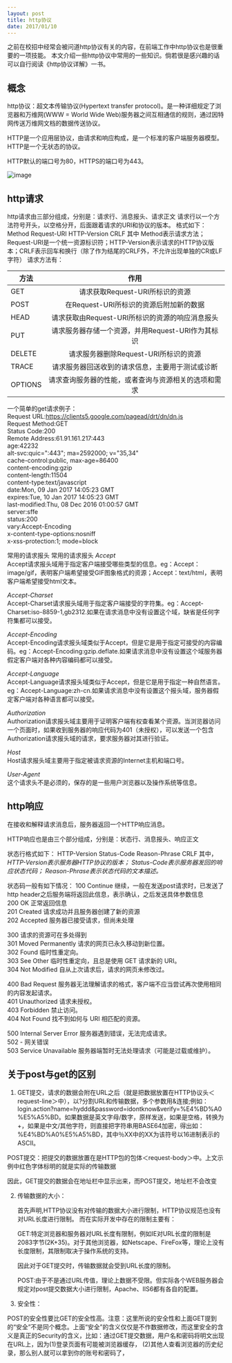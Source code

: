 ```yaml
---
layout: post
title: http协议
date: 2017/01/10
---
```


之前在校招中经常会被问道http协议有关的内容，在前端工作中http协议也是很重要的一项技能。
本文介绍一些http协议中常用的一些知识。倘若很是感兴趣的话可以自行阅读《http协议详解》一书。

## 概念

http协议：超文本传输协议(Hypertext transfer protocol)。是一种详细规定了浏览器和万维网(WWW = World Wide Web)服务器之间互相通信的规则，通过因特网传送万维网文档的数据传送协议。

HTTP是一个应用层协议，由请求和响应构成，是一个标准的客户端服务器模型。HTTP是一个无状态的协议。

HTTP默认的端口号为80，HTTPS的端口号为443。

![image](http://ojg2nfova.bkt.clouddn.com/111703047392802.png)

## http请求

http请求由三部分组成，分别是：请求行、消息报头、请求正文
请求行以一个方法符号开头，以空格分开，后面跟着请求的URI和协议的版本。
格式如下：Method Request-URI HTTP-Version CRLF
其中 Method表示请求方法；Request-URI是一个统一资源标识符；HTTP-Version表示请求的HTTP协议版本；CRLF表示回车和换行（除了作为结尾的CRLF外，不允许出现单独的CR或LF字符）
请求方法有：

| 方法    | 作用                    |
| ------------- |:-------------:| 
| GET    | 请求获取Request-URI所标识的资源|
| POST   | 在Request-URI所标识的资源后附加新的数据|
| HEAD   | 请求获取由Request-URI所标识的资源的响应消息报头|
| PUT    | 请求服务器存储一个资源，并用Request-URI作为其标识|
| DELETE | 请求服务器删除Request-URI所标识的资源|
| TRACE  | 请求服务器回送收到的请求信息，主要用于测试或诊断|
| OPTIONS| 请求查询服务器的性能，或者查询与资源相关的选项和需求|

一个简单的get请求例子：<br>Request URL:https://clients5.google.com/pagead/drt/dn/dn.js<br>
Request Method:GET<br>
Status Code:200<br>
Remote Address:61.91.161.217:443<br>
age:42232<br>
alt-svc:quic=":443"; ma=2592000; v="35,34"<br>
cache-control:public, max-age=86400<br>
content-encoding:gzip<br>
content-length:11504<br>
content-type:text/javascript<br>
date:Mon, 09 Jan 2017 14:05:23 GMT<br>
expires:Tue, 10 Jan 2017 14:05:23 GMT<br>
last-modified:Thu, 08 Dec 2016 01:00:57 GMT<br>
server:sffe<br>
status:200<br>
vary:Accept-Encoding<br>
x-content-type-options:nosniff<br>
x-xss-protection:1; mode=block<br>

常用的请求报头
常用的请求报头
*Accept*<br>
Accept请求报头域用于指定客户端接受哪些类型的信息。eg：Accept：image/gif，表明客户端希望接受GIF图象格式的资源；Accept：text/html，表明客户端希望接受html文本。

*Accept-Charset*<br>
Accept-Charset请求报头域用于指定客户端接受的字符集。eg：Accept-Charset:iso-8859-1,gb2312.如果在请求消息中没有设置这个域，缺省是任何字符集都可以接受。

*Accept-Encoding*<br>
Accept-Encoding请求报头域类似于Accept，但是它是用于指定可接受的内容编码。eg：Accept-Encoding:gzip.deflate.如果请求消息中没有设置这个域服务器假定客户端对各种内容编码都可以接受。

*Accept-Language*<br>
Accept-Language请求报头域类似于Accept，但是它是用于指定一种自然语言。eg：Accept-Language:zh-cn.如果请求消息中没有设置这个报头域，服务器假定客户端对各种语言都可以接受。

*Authorization*<br>
Authorization请求报头域主要用于证明客户端有权查看某个资源。当浏览器访问一个页面时，如果收到服务器的响应代码为401（未授权），可以发送一个包含Authorization请求报头域的请求，要求服务器对其进行验证。

*Host*<br>
Host请求报头域主要用于指定被请求资源的Internet主机和端口号。

*User-Agent*<br>
这个请求头不是必须的，保存的是一些用户浏览器以及操作系统等信息。

## http响应

在接收和解释请求消息后，服务器返回一个HTTP响应消息。

HTTP响应也是由三个部分组成，分别是：状态行、消息报头、响应正文

状态行格式如下：
HTTP-Version Status-Code Reason-Phrase CRLF
其中，
*HTTP-Version表示服务器HTTP协议的版本；*
*Status-Code表示服务器发回的响应状态代码；*
*Reason-Phrase表示状态代码的文本描述。*

状态码一般有如下情况：
100  Continue   继续，一般在发送post请求时，已发送了http header之后服务端将返回此信息，表示确认，之后发送具体参数信息<br>
200  OK         正常返回信息<br>
201  Created    请求成功并且服务器创建了新的资源<br>
202  Accepted   服务器已接受请求，但尚未处理<br>

300  请求的资源可在多处得到<br>
301  Moved Permanently  请求的网页已永久移动到新位置。<br>
302 Found       临时性重定向。<br>
303 See Other   临时性重定向，且总是使用 GET 请求新的 URI。<br>
304  Not Modified 自从上次请求后，请求的网页未修改过。<br>

400 Bad Request  服务器无法理解请求的格式，客户端不应当尝试再次使用相同的内容发起请求。<br>
401 Unauthorized 请求未授权。<br>
403 Forbidden   禁止访问。<br>
404 Not Found   找不到如何与 URI 相匹配的资源。<br>

500 Internal Server Error  服务器遇到错误，无法完成请求。<br>
502 - 网关错误<br>
503 Service Unavailable 服务器端暂时无法处理请求（可能是过载或维护）。<br>


    
    
## 关于post与get的区别

 
1. GET提交，请求的数据会附在URL之后（就是把数据放置在HTTP协议头＜request-line＞中），以?分割URL和传输数据，多个参数用&连接;例如：login.action?name=hyddd&password=idontknow&verify=%E4%BD%A0 %E5%A5%BD。如果数据是英文字母/数字，原样发送，如果是空格，转换为+，如果是中文/其他字符，则直接把字符串用BASE64加密，得出如： %E4%BD%A0%E5%A5%BD，其中％XX中的XX为该符号以16进制表示的ASCII。

  POST提交：把提交的数据放置在是HTTP包的包体＜request-body＞中。上文示例中红色字体标明的就是实际的传输数据

  因此，GET提交的数据会在地址栏中显示出来，而POST提交，地址栏不会改变

 

2. 传输数据的大小：

   首先声明,HTTP协议没有对传输的数据大小进行限制，HTTP协议规范也没有对URL长度进行限制。 而在实际开发中存在的限制主要有：

   GET:特定浏览器和服务器对URL长度有限制，例如IE对URL长度的限制是2083字节(2K+35)。对于其他浏览器，如Netscape、FireFox等，理论上没有长度限制，其限制取决于操作系统的支持。

   因此对于GET提交时，传输数据就会受到URL长度的限制。

   POST:由于不是通过URL传值，理论上数据不受限。但实际各个WEB服务器会规定对post提交数据大小进行限制，Apache、IIS6都有各自的配置。

 

3. 安全性：

POST的安全性要比GET的安全性高。注意：这里所说的安全性和上面GET提到的“安全”不是同个概念。上面“安全”的含义仅仅是不作数据修改，而这里安全的含义是真正的Security的含义，比如：通过GET提交数据，用户名和密码将明文出现在URL上，因为(1)登录页面有可能被浏览器缓存， (2)其他人查看浏览器的历史纪录，那么别人就可以拿到你的账号和密码了，


